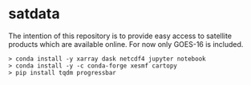 # satdata

The intention of this repository is to provide easy access to satellite
products which are available online. For now only GOES-16 is included.



    > conda install -y xarray dask netcdf4 jupyter notebook
    > conda install -y -c conda-forge xesmf cartopy
    > pip install tqdm progressbar

